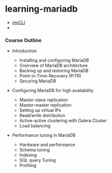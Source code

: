 # learning-mariadb
 
 - [myCLI](https://www.mycli.net/)
 - 
### Course Outline

- Introduction
    - Installing and configuring MariaDB
    - Overview of MariaDB architecture
    - Backing up and restoring MariaDB
    - Point-in-Time-Recovery (PiTR)
    - Securing MariaDB

- Configuring MariaDB for high availability
    - Master-slave replication
    - Master-master replication
    - Setting up virtual IPs
    - Read/write distribution
    - Active-active clustering with Galera Cluster
    - Load balancing

- Performance tuning in MariaDB
    - Hardware and performance
    - Schema tuning
    - Indexing
    - SQL query Tuning
    - Profiling

 
